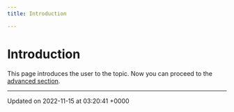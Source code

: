 ```yaml
---
title: Introduction

---
```


# Introduction



This page introduces the user to the topic. Now you can proceed to the [advanced section](/pages/advanced.md#page-advanced). 

-------------------------------

Updated on 2022-11-15 at 03:20:41 +0000
